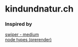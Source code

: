 # kindundnatur.ch

### Inspired by
[swiper - medium](https://medium.com/@fbanyai/swiper-10-angular-16-uncovered-1721bf32dfd6)  
[node types (prerender)](https://bobbyhadz.com/blog/typescript-cannot-find-module-fs)  
